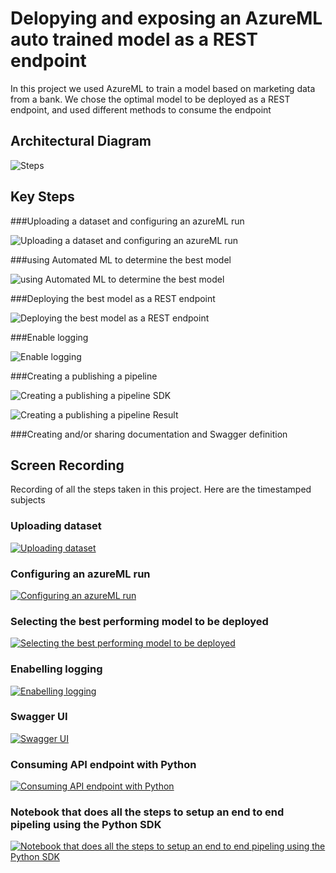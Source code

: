 # Delopying and exposing an AzureML auto trained model as a REST endpoint

In this project we used AzureML to train a model based on marketing data from a bank. We chose the optimal model to be deployed as a REST endpoint, and used different methods to consume the endpoint

## Architectural Diagram

![Steps](https://github.com/fuzzballb/nd00333_AZMLND_C2/blob/master/starter_files/Screenshots/Steps.PNG "Steps")

## Key Steps

###Uploading a dataset and configuring an azureML run

![Uploading a dataset and configuring an azureML run](https://github.com/fuzzballb/nd00333_AZMLND_C2/blob/master/starter_files/Screenshots/AutoMLrun.PNG "Uploading a dataset and configuring an azureML run")


###using Automated ML to determine the best model

![using Automated ML to determine the best model](https://github.com/fuzzballb/nd00333_AZMLND_C2/blob/master/starter_files/Screenshots/Trained_models.PNG "using Automated ML to determine the best model")


###Deploying the best model as a REST endpoint

![Deploying the best model as a REST endpoint](https://github.com/fuzzballb/nd00333_AZMLND_C2/blob/master/starter_files/Screenshots/EndpointReady.PNG "Deploying the best model as a REST endpoint")


###Enable logging

![Enable logging](https://github.com/fuzzballb/nd00333_AZMLND_C2/blob/master/starter_files/Screenshots/Logs_output.PNG "Enable logging")

	
###Creating a publishing a pipeline


![Creating a publishing a pipeline SDK](https://github.com/fuzzballb/nd00333_AZMLND_C2/blob/master/starter_files/Screenshots/Creating_pipeline_1.png "Creating a publishing a pipeline SDK")

![Creating a publishing a pipeline Result](https://github.com/fuzzballb/nd00333_AZMLND_C2/blob/master/starter_files/Screenshots/Pipeline.PNG "Creating a publishing a pipeline Result")


###Creating and/or sharing documentation and Swagger definition



## Screen Recording

Recording of all the steps taken in this project. Here are the timestamped subjects

### Uploading dataset

[![Uploading dataset](https://img.youtube.com/vi/rcyM-dMFxAU/0.jpg)](https://www.youtube.com/watch?v=rcyM-dMFxAU&t=117)

### Configuring an azureML run

[![Configuring an azureML run](https://img.youtube.com/vi/rcyM-dMFxAU/0.jpg)](https://www.youtube.com/watch?v=rcyM-dMFxAU&t=187)

### Selecting the best performing model to be deployed

[![Selecting the best performing model to be deployed](https://img.youtube.com/vi/rcyM-dMFxAU/0.jpg)](https://www.youtube.com/watch?v=rcyM-dMFxAU&t=262)

### Enabelling logging

[![Enabelling logging](https://img.youtube.com/vi/rcyM-dMFxAU/0.jpg)](https://www.youtube.com/watch?v=rcyM-dMFxAU&t=427)

### Swagger UI

[![Swagger UI](https://img.youtube.com/vi/rcyM-dMFxAU/0.jpg)](https://www.youtube.com/watch?v=rcyM-dMFxAU&t=507)

### Consuming API endpoint with Python

[![Consuming API endpoint with Python](https://img.youtube.com/vi/rcyM-dMFxAU/0.jpg)](https://www.youtube.com/watch?v=rcyM-dMFxAU&t=507)

### Notebook that does all the steps to setup an end to end pipeling using the Python SDK

[![Notebook that does all the steps to setup an end to end pipeling using the Python SDK](https://img.youtube.com/vi/rcyM-dMFxAU/0.jpg)](https://www.youtube.com/watch?v=rcyM-dMFxAU&t=773) 
